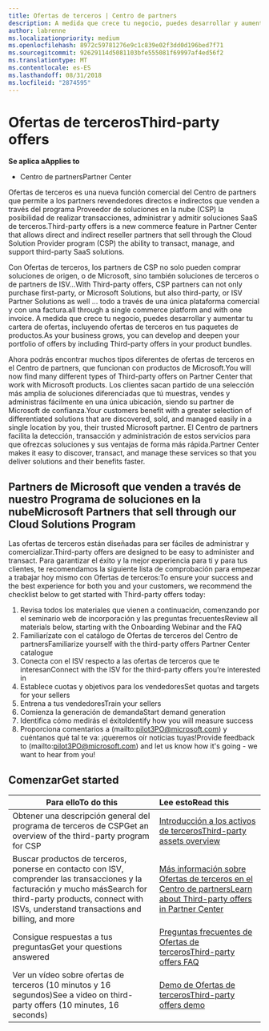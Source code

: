 ```yaml
---
title: Ofertas de terceros | Centro de partners
description: A medida que crece tu negocio, puedes desarrollar y aumentar tu cartera de ofertas, incluidas las ofertas de terceros en los paquetes de producto.
author: labrenne
ms.localizationpriority: medium
ms.openlocfilehash: 8972c59781276e9c1c839e02f3dd0d196bed7f71
ms.sourcegitcommit: 92629114d5081103bfe555081f69997af4ed56f2
ms.translationtype: MT
ms.contentlocale: es-ES
ms.lasthandoff: 08/31/2018
ms.locfileid: "2874595"
---
```

# <a name="third-party-offers"></a><span data-ttu-id="7f332-103">Ofertas de terceros</span><span class="sxs-lookup"><span data-stu-id="7f332-103">Third-party offers</span></span> 

**<span data-ttu-id="7f332-104">Se aplica a</span><span class="sxs-lookup"><span data-stu-id="7f332-104">Applies to</span></span>**

- <span data-ttu-id="7f332-105">Centro de partners</span><span class="sxs-lookup"><span data-stu-id="7f332-105">Partner Center</span></span>

<span data-ttu-id="7f332-106">Ofertas de terceros es una nueva función comercial del Centro de partners que permite a los partners revendedores directos e indirectos que venden a través del programa Proveedor de soluciones en la nube (CSP) la posibilidad de realizar transacciones, administrar y admitir soluciones SaaS de terceros.</span><span class="sxs-lookup"><span data-stu-id="7f332-106">Third-party offers is a new commerce feature in Partner Center that allows direct and indirect reseller partners that sell through the Cloud Solution Provider program (CSP) the ability to transact, manage, and support third-party SaaS solutions.</span></span>  

<span data-ttu-id="7f332-107">Con Ofertas de terceros, los partners de CSP no solo pueden comprar soluciones de origen, o de Microsoft, sino también soluciones de terceros o de partners de ISV...</span><span class="sxs-lookup"><span data-stu-id="7f332-107">With Third-party offers, CSP partners can not only purchase first-party, or Microsoft Solutions, but also third-party, or ISV Partner Solutions as well …</span></span> <span data-ttu-id="7f332-108">todo a través de una única plataforma comercial y con una factura.</span><span class="sxs-lookup"><span data-stu-id="7f332-108">all through a single commerce platform and with one invoice.</span></span>  <span data-ttu-id="7f332-109">A medida que crece tu negocio, puedes desarrollar y aumentar tu cartera de ofertas, incluyendo ofertas de terceros en tus paquetes de productos.</span><span class="sxs-lookup"><span data-stu-id="7f332-109">As your business grows, you can develop and deepen your portfolio of offers by including Third-party offers in your product bundles.</span></span> 

<span data-ttu-id="7f332-110">Ahora podrás encontrar muchos tipos diferentes de ofertas de terceros en el Centro de partners, que funcionan con productos de Microsoft.</span><span class="sxs-lookup"><span data-stu-id="7f332-110">You will now find many different types of Third-party offers on Partner Center that work with Microsoft products.</span></span> <span data-ttu-id="7f332-111">Los clientes sacan partido de una selección más amplia de soluciones diferenciadas que tú muestras, vendes y administras fácilmente en una única ubicación, siendo su partner de Microsoft de confianza.</span><span class="sxs-lookup"><span data-stu-id="7f332-111">Your customers benefit with a greater selection of differentiated solutions that are discovered, sold, and managed easily in a single location by you, their trusted Microsoft partner.</span></span> <span data-ttu-id="7f332-112">El Centro de partners facilita la detección, transacción y administración de estos servicios para que ofrezcas soluciones y sus ventajas de forma más rápida.</span><span class="sxs-lookup"><span data-stu-id="7f332-112">Partner Center makes it easy to discover, transact, and manage these services so that you deliver solutions and their benefits faster.</span></span>

## <a name="microsoft-partners-that-sell-through-our-cloud-solutions-program"></a><span data-ttu-id="7f332-113">Partners de Microsoft que venden a través de nuestro Programa de soluciones en la nube</span><span class="sxs-lookup"><span data-stu-id="7f332-113">Microsoft Partners that sell through our Cloud Solutions Program</span></span>

<span data-ttu-id="7f332-114">Las ofertas de terceros están diseñadas para ser fáciles de administrar y comercializar.</span><span class="sxs-lookup"><span data-stu-id="7f332-114">Third-party offers are designed to be easy to administer and transact.</span></span>  <span data-ttu-id="7f332-115">Para garantizar el éxito y la mejor experiencia para ti y para tus clientes, te recomendamos la siguiente lista de comprobación para empezar a trabajar hoy mismo con Ofertas de terceros:</span><span class="sxs-lookup"><span data-stu-id="7f332-115">To ensure your success and the best experience for both you and your customers, we recommend the checklist below to get started with Third-party offers today:</span></span>

1. <span data-ttu-id="7f332-116">Revisa todos los materiales que vienen a continuación, comenzando por el seminario web de incorporación y las preguntas frecuentes</span><span class="sxs-lookup"><span data-stu-id="7f332-116">Review all materials below, starting with the Onboarding Webinar and the FAQ</span></span>
2. <span data-ttu-id="7f332-117">Familiarízate con el catálogo de Ofertas de terceros del Centro de partners</span><span class="sxs-lookup"><span data-stu-id="7f332-117">Familiarize yourself with the third-party offers Partner Center catalogue</span></span>
3. <span data-ttu-id="7f332-118">Conecta con el ISV respecto a las ofertas de terceros que te interesan</span><span class="sxs-lookup"><span data-stu-id="7f332-118">Connect with the ISV for the third-party offers you’re interested in</span></span>
4. <span data-ttu-id="7f332-119">Establece cuotas y objetivos para los vendedores</span><span class="sxs-lookup"><span data-stu-id="7f332-119">Set quotas and targets for your sellers</span></span>
5. <span data-ttu-id="7f332-120">Entrena a tus vendedores</span><span class="sxs-lookup"><span data-stu-id="7f332-120">Train your sellers</span></span>
6. <span data-ttu-id="7f332-121">Comienza la generación de demanda</span><span class="sxs-lookup"><span data-stu-id="7f332-121">Start demand generation</span></span>
7. <span data-ttu-id="7f332-122">Identifica cómo medirás el éxito</span><span class="sxs-lookup"><span data-stu-id="7f332-122">Identify how you will measure success</span></span>
8. <span data-ttu-id="7f332-123">Proporciona comentarios a (mailto:pilot3PO@microsoft.com) y cuéntanos qué tal te va: ¡queremos oír noticias tuyas!</span><span class="sxs-lookup"><span data-stu-id="7f332-123">Provide feedback to (mailto:pilot3PO@microsoft.com) and let us know how it's going - we want to hear from you!</span></span>

## <a name="get-started"></a><span data-ttu-id="7f332-124">Comenzar</span><span class="sxs-lookup"><span data-stu-id="7f332-124">Get started</span></span> 

|**<span data-ttu-id="7f332-125">Para ello</span><span class="sxs-lookup"><span data-stu-id="7f332-125">To do this</span></span>**   |**<span data-ttu-id="7f332-126">Lee esto</span><span class="sxs-lookup"><span data-stu-id="7f332-126">Read this</span></span>**   |
|------------------|:--------------------|
|<span data-ttu-id="7f332-127">Obtener una descripción general del programa de terceros de CSP</span><span class="sxs-lookup"><span data-stu-id="7f332-127">Get an overview of the third-party program for CSP</span></span>  |[<span data-ttu-id="7f332-128">Introducción a los activos de terceros</span><span class="sxs-lookup"><span data-stu-id="7f332-128">Third-party assets overview</span></span>]( http://assetsprod.microsoft.com/mpn/third-party-offers-overview.pptx)|
|<span data-ttu-id="7f332-129">Buscar productos de terceros, ponerse en contacto con ISV, comprender las transacciones y la facturación y mucho más</span><span class="sxs-lookup"><span data-stu-id="7f332-129">Search for third-party products, connect with ISVs, understand transactions and billing, and more</span></span>| [<span data-ttu-id="7f332-130">Más información sobre Ofertas de terceros en el Centro de partners</span><span class="sxs-lookup"><span data-stu-id="7f332-130">Learn about Third-party offers in Partner Center</span></span>](third-party-help.md) |
|<span data-ttu-id="7f332-131">Consigue respuestas a tus preguntas</span><span class="sxs-lookup"><span data-stu-id="7f332-131">Get your questions answered</span></span>| [<span data-ttu-id="7f332-132">Preguntas frecuentes de Ofertas de terceros</span><span class="sxs-lookup"><span data-stu-id="7f332-132">Third-party offers FAQ</span></span>](http://assetsprod.microsoft.com/mpn/third-party-offers-faq.docx) |
|<span data-ttu-id="7f332-133">Ver un vídeo sobre ofertas de terceros (10 minutos y 16 segundos)</span><span class="sxs-lookup"><span data-stu-id="7f332-133">See a video on third-party offers (10 minutes, 16 seconds)</span></span>   |[<span data-ttu-id="7f332-134">Demo de Ofertas de terceros</span><span class="sxs-lookup"><span data-stu-id="7f332-134">Third-party offers demo</span></span>](http://assetsprod.microsoft.com/mpn/third-party-offers-demo.wma)|


